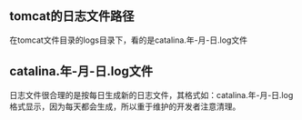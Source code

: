 ## tomcat的日志文件路径

在tomcat文件目录的logs目录下，看的是catalina.年-月-日.log文件

## catalina.年-月-日.log文件

日志文件很合理的是按每日生成新的日志文件，其格式如：catalina.年-月-日.log格式显示，因为每天都会生成，所以重于维护的开发者注意清理。
